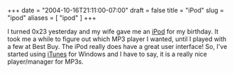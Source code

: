 +++
date = "2004-10-16T21:11:00-07:00"
draft = false
title = "iPod"
slug = "ipod"
aliases = [
	"ipod"
]
+++
<p>I turned 0x23 yesterday and my wife gave me an <a href="http://ipod.com/" target="_blank">iPod</a> for my birthday. It took me a while to figure out which MP3 player I wanted, until I played with a few at Best Buy. The iPod really does have a great user interface! So, I've started using <a href="http://www.apple.com/itunes/download/" target="_blank">iTunes</a> for Windows and I have to say, it is a really nice player/manager for MP3s.</p>